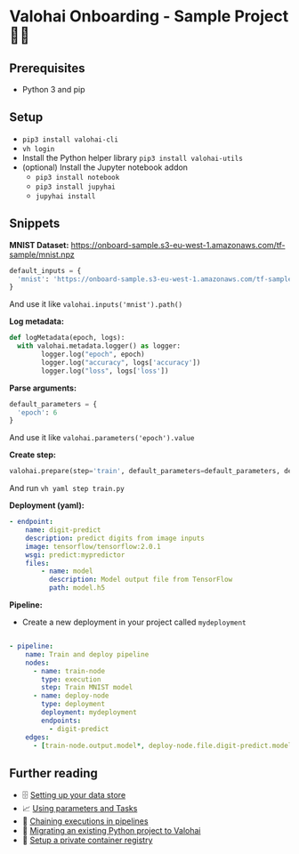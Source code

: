 # Valohai Onboarding - Sample Project :shark::rocket:

## Prerequisites
* Python 3 and pip

## Setup
* `pip3 install valohai-cli`
* `vh login`
* Install the Python helper library `pip3 install valohai-utils` 
* (optional) Install the Jupyter notebook addon
    * `pip3 install notebook`
    * `pip3 install jupyhai`
    * `jupyhai install`

## Snippets

**MNIST Dataset:** https://onboard-sample.s3-eu-west-1.amazonaws.com/tf-sample/mnist.npz
```python
default_inputs = {
  'mnist': 'https://onboard-sample.s3-eu-west-1.amazonaws.com/tf-sample/mnist.npz'
}
```

And use it like `valohai.inputs('mnist').path()`

**Log metadata:**
```python
def logMetadata(epoch, logs):
  with valohai.metadata.logger() as logger:
		logger.log("epoch", epoch)
		logger.log("accuracy", logs['accuracy'])
		logger.log("loss", logs['loss'])
```

**Parse arguments:**
```python
default_parameters = {
  'epoch': 6
}
```
And use it like `valohai.parameters('epoch').value`

**Create step:**
```python
valohai.prepare(step='train', default_parameters=default_parameters, default_inputs=default_inputs)
```

And run `vh yaml step train.py`

**Deployment (yaml):**
```yaml
- endpoint:
    name: digit-predict
    description: predict digits from image inputs
    image: tensorflow/tensorflow:2.0.1
    wsgi: predict:mypredictor
    files:
        - name: model
          description: Model output file from TensorFlow
          path: model.h5
```

**Pipeline:**

* Create a new deployment in your project called `mydeployment`

```yaml

- pipeline:
    name: Train and deploy pipeline
    nodes:
      - name: train-node
        type: execution
        step: Train MNIST model
      - name: deploy-node
        type: deployment
        deployment: mydeployment
        endpoints:
          - digit-predict
    edges:
      - [train-node.output.model*, deploy-node.file.digit-predict.model]

```

## Further reading
* 🗄 [Setting up your data store](https://docs.valohai.com/tutorials/cloud-storage/)
* 📈 [Using parameters and Tasks](https://docs.valohai.com/tutorials/valohai/advanced/#use-tasks-for-hyperparameter-optimization)
* 🚰 [Chaining executions in pipelines](https://docs.valohai.com/tutorials/valohai/advanced/#create-a-sequence-of-operations-with-pipelines)
* 🐍 [Migrating an existing Python project to Valohai](https://docs.valohai.com/tutorials/migrating-existing-projects/)
* 🐳 [Setup a private container registry](https://docs.valohai.com/docker-images/#access-private-docker-repositories)